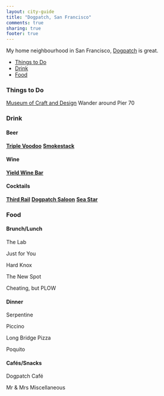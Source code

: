 ```yaml
---
layout: city-guide
title: "Dogpatch, San Francisco"
comments: true
sharing: true
footer: true
---
```


My home neighbourhood in San Francisco, [Dogpatch](http://en.wikipedia.org/wiki/Dogpatch,_San_Francisco) is great.

- [Things to Do](#Things-to-Do)
- [Drink](#Drink)
- [Food](#Food)

<a name="Things-to-Do"></a>
### Things to Do

[Museum of Craft and Design]()
Wander around Pier 70


<a name="Drink"></a>
### Drink

#### Beer
**[Triple Voodoo]()**
**[Smokestack]()**

#### Wine
**[Yield Wine Bar]()**

#### Cocktails
**[Third Rail]()**
**[Dogpatch Saloon]()**
**[Sea Star]()**

<a name="Food"></a>
### Food

#### Brunch/Lunch
The Lab

Just for You

Hard Knox

The New Spot


Cheating, but PLOW

#### Dinner
Serpentine

Piccino

Long Bridge Pizza

Poquito

#### Cafés/Snacks
Dogpatch Café

Mr & Mrs Miscellaneous

